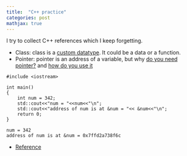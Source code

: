```yaml
---
title:  "C++ practice"
categories: post
mathjax: true
---
```

I try to collect C++ references which I keep forgetting. 


- Class: class is a [custom datatype](https://youtu.be/-EwsSCObiRw). It could be a data or a function. 
- Pointer: pointer is an address of a variable, but why [do you need pointer?](https://youtu.be/egXLylrJeic) and [how do you use it](https://youtu.be/UCWWObpNUZw)

```
#include <iostream>

int main()
{
    int num = 342;
    std::cout<<"num = "<<num<<"\n";
    std::cout<<"address of num is at &num = "<< &num<<"\n";
    return 0;
}
```
```
num = 342
address of num is at &num = 0x7ffd2a738f6c
```

- [Reference](https://classroom.udacity.com/courses/ud999)
